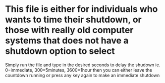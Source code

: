 # This file is either for individuals who wants to time their shutdown, or those with really old computer systems that does not have a shutdown option to select
Simply run the file and type in the desired seconds to delay the shudown ie. 0=immediate, 300=5minutes, 3600=1hour
then you can either leave the countdown running or press any key again to make an immediate shutdown
